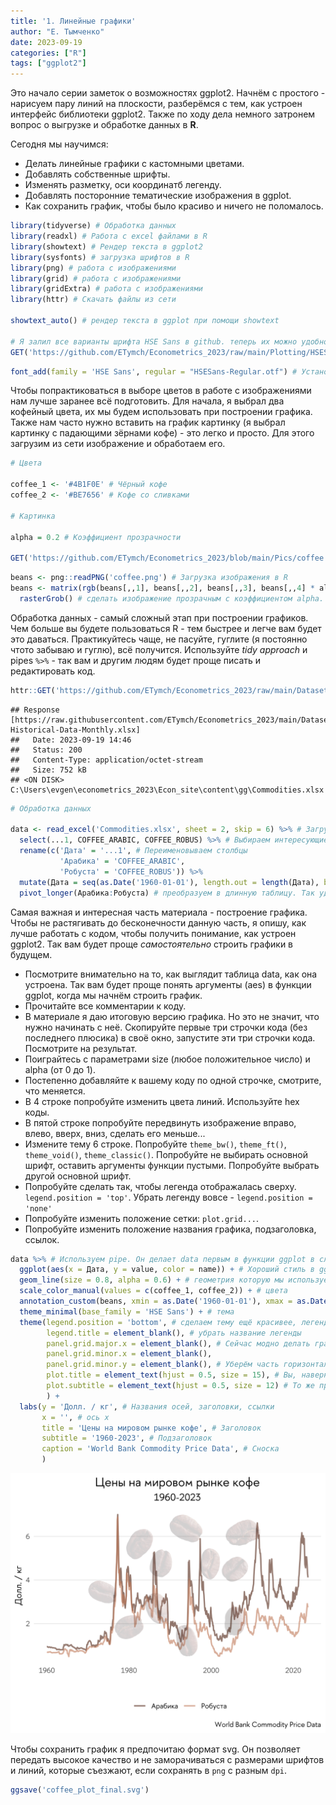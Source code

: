 ```yaml
---
title: '1. Линейные графики'
author: "Е. Тымченко"
date: 2023-09-19
categories: ["R"]
tags: ["ggplot2"]
---
```


Это начало серии заметок о возможностях ggplot2. Начнём с простого - нарисуем пару линий на плоскости, разберёмся с тем, как устроен интерфейс библиотеки ggplot2. Также по ходу дела немного затронем вопрос о выгрузке и обработке данных в **R**.

Сегодня мы научимся:

* Делать линейные графики с кастомными цветами.
* Добавлять собственные шрифты.
* Изменять разметку, оси координатб легенду.
* Добавлять посторонние тематические изображения в ggplot.
* Как сохранить график, чтобы было красиво и ничего не поломалось.


```r
library(tidyverse) # Обработка данных
library(readxl) # Работа с excel файлами в R
library(showtext) # Рендер текста в ggplot2
library(sysfonts) # загрузка шрифтов в R
library(png) # работа с изображениями
library(grid) # работа с изображениями
library(gridExtra) # работа с изображениями
library(httr) # Скачать файлы из сети

showtext_auto() # рендер текста в ggplot при помощи showtext 

# Я залил все варианты шрифта HSE Sans в github. теперь их можно удобно скачать в директорию и загрузить в R.
GET('https://github.com/ETymch/Econometrics_2023/raw/main/Plotting/HSESans-Regular.otf', write_disk('HSESans-Regular.otf', overwrite = T)) # Загрузка HSE Sans Regular, самого красивого шрифта.
```

```r
font_add(family = 'HSE Sans', regular = "HSESans-Regular.otf") # Установка HSE Sans Regular.
```

Чтобы попрактиковаться в выборе цветов в работе с изображениями нам лучше заранее всё подготовить. Для начала, я выбрал два кофейный цвета, их мы будем использовать при построении графика. Также нам часто нужно вставить на график картинку (я выбрал картинку с падающими зёрнами кофе) - это легко и просто. Для этого загрузим из сети изображение и обработаем его.


```r
# Цвета

coffee_1 <- '#4B1F0E' # Чёрный кофе
coffee_2 <- '#BE7656' # Кофе со сливками

# Картинка

alpha = 0.2 # Коэффициент прозрачности

GET('https://github.com/ETymch/Econometrics_2023/blob/main/Pics/coffee.png?raw=true', write_disk('coffee.png', overwrite = T)) # Загрузка изображения из сети
```

```r
beans <- png::readPNG('coffee.png') # Загрузка изображения в R
beans <- matrix(rgb(beans[,,1], beans[,,2], beans[,,3], beans[,,4] * alpha), nrow = dim(beans)[1]) %>%
  rasterGrob() # сделать изображение прозрачным с коэффициентом alpha.
```

Обработка данных - самый сложный этап при построении графиков. Чем больше вы будете пользоваться R - тем быстрее и легче вам будет это даваться. Практикуйтесь чаще, не пасуйте, гуглите (я постоянно чтото забываю и гуглю), всё получится. Используйте *tidy approach* и pipes `%>%` - так вам и другим людям будет проще писать и редактировать код.


```r
httr::GET('https://github.com/ETymch/Econometrics_2023/raw/main/Datasets/CMO-Historical-Data-Monthly.xlsx', httr::write_disk('Commodities.xlsx', overwrite = T)) # Загрузка файла с данными.
```

```
## Response [https://raw.githubusercontent.com/ETymch/Econometrics_2023/main/Datasets/CMO-Historical-Data-Monthly.xlsx]
##   Date: 2023-09-19 14:46
##   Status: 200
##   Content-Type: application/octet-stream
##   Size: 752 kB
## <ON DISK>  C:\Users\evgen\econometrics_2023\Econ_site\content\gg\Commodities.xlsx
```

```r
# Обработка данных

data <- read_excel('Commodities.xlsx', sheet = 2, skip = 6) %>% # Загрузка сырого эксельного файла. Нам нужен второй лист. Чтобы пропустить 6 строк до нужной нам таблички используем skip. 
  select(...1, COFFEE_ARABIC, COFFEE_ROBUS) %>% # Выбираем интересующие нас данные
  rename(c('Дата' = '...1', # Переименовываем столбцы
           'Арабика' = 'COFFEE_ARABIC',
           'Робуста' = 'COFFEE_ROBUS')) %>%
  mutate(Дата = seq(as.Date('1960-01-01'), length.out = length(Дата), by = 'month')) %>% # Заменяем столбец с данными на ряд в формате `Дата` с началом в 1960, с длиной такой же, как наш столбец с датами, с шагом в месяц.
  pivot_longer(Арабика:Робуста) # преобразуем в длинную таблицу. Так удобнее для рисования
```

Самая важная и интересная часть материала - построение графика. Чтобы не растягивать до бесконечности данную часть, я опишу, как лучше работать с кодом, чтобы получить понимание, как устроен ggplot2. Так вам будет проще *самостоятельно* строить графики в будущем.  

* Посмотрите внимательно на то, как выглядит таблица data, как она устроена. Так вам будет проще понять аргументы (aes) в функции ggplot, когда мы начнём строить график.
* Прочитайте все комментарии к коду.
* В материале я даю итоговую версию графика. Но это не значит, что нужно начинать с неё. Скопируйте первые три строчки кода (без последнего плюсика) в своё окно, запустите эти три строчки кода. Посмотрите на результат.
* Поиграйтесь с параметрами size (любое положительное число) и alpha (от 0 до 1).
* Постепенно добавляйте к вашему коду по одной строчке, смотрите, что меняется.
* В 4 строке попробуйте изменить цвета линий. Используйте hex коды.
* В пятой строке попробуйте передвинуть изображение вправо, влево, вверх, вниз, сделать его меньше...
* Измените тему 6 строке. Попробуйте `theme_bw()`, `theme_ft()`, `theme_void()`, `theme_classic()`. Попробуйте не выбирать основной шрифт, оставить аргументы функции пустыми. Попробуйте выбрать другой основной шрифт.
* Попробуйте сделать так, чтобы легенда отображалась сверху. `legend.position = 'top'`. Убрать легенду вовсе - `legend.position = 'none'`
* Попробуйте изменить положение сетки: `plot.grid...`.
* Попробуйте изменить положение названия графика, подзаголовка, ссылок.


```r
data %>% # Используем pipe. Он делает data первым в функции ggplot в следующей строке
  ggplot(aes(x = Дата, y = value, color = name)) + # Хороший стиль в ggplot - описывать все аргументы в начале. Их у нас 3. x - то, что мы хотим начертить по горизонтальной оси, у - по вертикальной оси, color - разбивка линий по цветам
  geom_line(size = 0.8, alpha = 0.6) + # геометрия которую мы используем
  scale_color_manual(values = c(coffee_1, coffee_2)) + # цвета
  annotation_custom(beans, xmin = as.Date('1960-01-01'), xmax = as.Date('2022-01-01'), ymin = 0.5, ymax = 7) + # прозрачная картинка с зёрнами
  theme_minimal(base_family = 'HSE Sans') + # тема
  theme(legend.position = 'bottom', # сделаем тему ещё красивее, легенду - вниз.
        legend.title = element_blank(), # убрать название легенды
        panel.grid.major.x = element_blank(), # Сейчас модно делать графики с малым количеством разметки. Давайте уберём все вертикальные линии.
        panel.grid.minor.x = element_blank(),
        panel.grid.minor.y = element_blank(), # Уберём часть горизонтальной разметки. Так график выглядит аккуратнее.
        plot.title = element_text(hjust = 0.5, size = 15), # Вы, наверное, заметили, что изначально ggplot отображает название слева. Давайте переместим его в центр.
        plot.subtitle = element_text(hjust = 0.5, size = 12) # То же проделаем и с подзаголовком
        ) +
  labs(y = 'Долл. / кг', # Названия осей, заголовки, ссылки
       x = '', # ось x
       title = 'Цены на мировом рынке кофе', # Заголовок
       subtitle = '1960-2023', # Подзаголовок
       caption = 'World Bank Commodity Price Data', # Сноска
       )
```

<center>

![График](https://raw.githubusercontent.com/ETymch/Econometrics_2023/8470dd53178297fc681646aed63273feeb85d2b1/Pics/coffee_plot_final.svg)

</center>

Чтобы сохранить график я предпочитаю формат svg. Он позволяет передать высокое качество и не заморачиваться с размерами шрифтов и линий, которые съезжают, если сохранять в `png` с разным `dpi`.


```r
ggsave('coffee_plot_final.svg')
```
